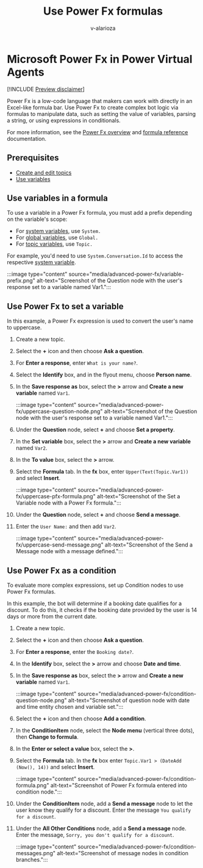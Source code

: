 ﻿---
ROBOTS: NOINDEX,NOFOLLOW
title: "Use Power Fx formulas"
description: "Use Power Fx to create complex bot logic using formulas to manipulate data."
keywords: "PVA"
ms.date: 05/10/2022

ms.topic: article
author: v-alarioza
ms.author: v-alarioza
ms.reviewer: kamrani
manager: iawilt
ms.collection: virtual-agent
ms.custom: ceX, advanced-authoring
---

# Microsoft Power Fx in Power Virtual Agents

[!INCLUDE [Preview disclaimer](includes/cc-beta-prerelease-disclaimer.md)]

Power Fx is a low-code language that makers can work with directly in an Excel-like formula bar. Use Power Fx to create complex bot logic via formulas to manipulate data, such as setting the value of variables, parsing a string, or using expressions in conditionals.

For more information, see the [Power Fx overview](/power-platform/power-fx/overview) and [formula reference](https://aka.ms/pfx-reference) documentation.

## Prerequisites

- [Create and edit topics](authoring-create-edit-topics.md)
- [Use variables](authoring-variables.md)

## Use variables in a formula

To use a variable in a Power Fx formula, you must add a prefix depending on the variable's scope:

- For [system variables](authoring-variables.md#system-variables), use `System.`
- For [global variables](authoring-variables-bot.md), use `Global.`
- For [topic variables](authoring-variables.md), use `Topic.`

For example, you'd need to use `System.Conversation.Id` to access the respective [system variable](authoring-variables.md#system-variables).

:::image type="content" source="media/advanced-power-fx/variable-prefix.png" alt-text="Screenshot of the Question node with the user's response set to a variable named Var1.":::

## Use Power Fx to set a variable

In this example, a Power Fx expression is used to convert the user's name to uppercase.

1. Create a new topic.

1. Select the **+** icon and then choose **Ask a question**.

1. For **Enter a response**, enter `What is your name?`.

1. Select the **Identify** box, and in the flyout menu, choose **Person name**.

1. In the **Save response as** box, select the **>** arrow and **Create a new variable** named `Var1`.

    :::image type="content" source="media/advanced-power-fx/uppercase-question-node.png" alt-text="Screenshot of the Question node with the user's response set to a variable named Var1.":::

1. Under the **Question** node, select **+** and choose **Set a property**.

1. In the **Set variable** box, select the **>** arrow and **Create a new variable** named `Var2`.

1. In the **To value** box, select the **>** arrow.

1. Select the **Formula** tab. In the **fx** box, enter `Upper(Text(Topic.Var1))` and select **Insert**.

    :::image type="content" source="media/advanced-power-fx/uppercase-pfx-formula.png" alt-text="Screenshot of the Set a Variable node with a Power Fx formula.":::

1. Under the **Question** node, select **+** and choose **Send a message**.

1. Enter the `User Name:` and then add `Var2`.

    :::image type="content" source="media/advanced-power-fx/uppercase-send-message.png" alt-text="Screenshot of the Send a Message node with a message defined.":::

## Use Power Fx as a condition

To evaluate more complex expressions, set up Condition nodes to use Power Fx formulas.

In this example, the bot will determine if a booking date qualifies for a discount. To do this, it checks if the booking date provided by the user is 14 days or more from the current date.

1. Create a new topic.

1. Select the **+** icon and then choose **Ask a question**.

1. For **Enter a response**, enter the `Booking date?`.

1. In the **Identify** box, select the **>** arrow and choose **Date and time**.

1. In the **Save response as** box, select the **>** arrow and **Create a new variable** named `Var1`.

    :::image type="content" source="media/advanced-power-fx/condition-question-node.png" alt-text="Screenshot of question node with date and time entity chosen and variable set.":::

1. Select the **+** icon and then choose **Add a condition**.

1. In the **ConditionItem** node, select the **Node menu** (vertical three dots), then **Change to formula**.

1. In the **Enter or select a value** box, select the **>**.

1. Select the **Formula** tab. In the **fx** box enter `Topic.Var1 > (DateAdd (Now(), 14))` and select **Insert**.

    :::image type="content" source="media/advanced-power-fx/condition-formula.png" alt-text="Screenshot of Power Fx formula entered into condition node.":::

1. Under the **ConditionItem** node, add a **Send a message** node to let the user know they qualify for a discount. Enter the message `You qualify for a discount`.

1. Under the **All Other Conditions** node, add a **Send a message** node. Enter the message, `Sorry, you don't qualify for a discount`.

    :::image type="content" source="media/advanced-power-fx/condition-messages.png" alt-text="Screenshot of message nodes in condition branches.":::

